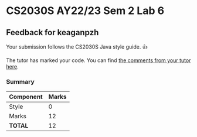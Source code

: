 # CS2030S AY22/23 Sem 2 Lab 6
## Feedback for keaganpzh
Your submission follows the CS2030S Java style guide. :+1:

The tutor has marked your code. You can find [the comments from your tutor here](https://www.github.com/nus-cs2030s-2223-s2/lab6-keaganpzh/commit/deecbdc98d2715411c961ba530a927fbe40e799a).
### Summary

| Component | Marks |
|-----------|-------|
| Style | 0 |
| Marks | 12 |
| **TOTAL** | 12 |
